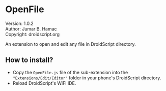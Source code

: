 # OpenFile

Version: 1.0.2<br>
Author: Jumar B. Hamac<br>
Copyright: droidscript.org

An extension to open and edit any file in DroidScript directory.

## How to install?

- Copy the `OpenFile.js` file of the sub-extension into the `"Extensions/Edit/Editor"` folder in your phone's DroidScript directory.
- Reload DroidScript's WiFi IDE.